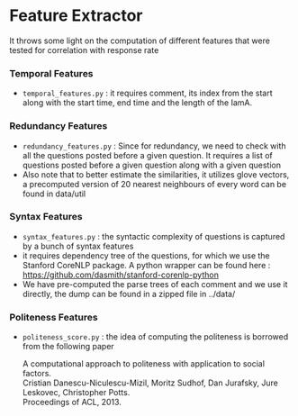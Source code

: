 Feature Extractor
=================


It throws some light on the computation of different features that were tested for correlation with response rate


### Temporal Features
- ```temporal_features.py``` : it requires comment, its index from the start along with the start time, end time and the length of the IamA.


### Redundancy Features
- ```redundancy_features.py``` : Since for redundancy, we need to check with all the questions posted before a given question. It requires a list of questions posted before a given question along with a given question
- Also note that to better estimate the similarities, it utilizes glove vectors, a precomputed version of 20 nearest neighbours of every word can be found in data/util


### Syntax Features 
- ```syntax_features.py``` : the syntactic complexity of questions is captured by a bunch of syntax features
- it requires dependency tree of the questions, for which we use the Stanford CoreNLP package. A python wrapper can be found here : https://github.com/dasmith/stanford-corenlp-python
- We have pre-computed the parse trees of each comment and we use it directly, the dump can be found in a zipped file in ../data/


### Politeness Features
- ```politeness_score.py``` : the idea of computing the politeness is borrowed from the following paper
	

	A computational approach to politeness with application to social factors.  	
	Cristian Danescu-Niculescu-Mizil, Moritz Sudhof, Dan Jurafsky, Jure Leskovec, Christopher Potts.  
	Proceedings of ACL, 2013.
